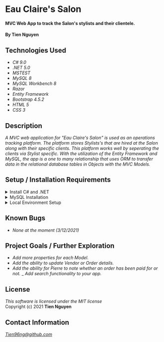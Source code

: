 # Eau Claire's Salon

#### MVC Web App to track the Salon's stylists and their clientele.

#### By Tien Nguyen

## Technologies Used

* _C# 9.0_
* _.NET 5.0_
* _MSTEST_
* _MySQL 8_
* _MySQL Workbench 8_
* _Razor_
* _Entity Framework_
* _Bootstrap 4.5.2_
* _HTML 5_
* _CSS 3_

## Description
_A MVC web application for "Eau Claire's Salon" is used as an operations tracking platform. The platform stores Stylists's that are hired at the Salon along with their specific clients. This platform works well by seperating the clients via Stylist specific. With the utilization of the Entity Framework and MySQL, the app is a one to many relationship that uses ORM to transfer data in the relational database tables in Objects with the MVC Models._

## Setup / Installation Requirements

<details>
<summary> Install C# and .NET </summary>

1. _WINDOWS: Download the [64-bit .NET 5 SDK](https://dotnet.microsoft.com/download/dotnet/thank-you/sdk-5.0.102-windows-x64-installer). Clicking these links will prompt a **.exe** file download from Microsoft._
2. _MAC: Download this [.NET 5 SDK](https://dotnet.microsoft.com/download/dotnet/thank-you/sdk-5.0.100-macos-x64-installer). Clicking this link will prompt a **.pkg** file download from Microsoft._
3. _Open the file and follow the steps provided by the installer for your OS._
4. _Confirm the installation is successful by opening a new Windows PowerShell OR Max Terminal window and running the command dotnet --version._

</details>

<details>
<summary>  MySQL Installation </summary>

#### Windows Install ####
1. _WINDOWS: Download the [MySQL](https://downloads.mysql.com/archives/get/p/25/file/mysql-installer-web-community-8.0.19.0.msi). Use the **No thanks**, just start my download link._
2. _Click **"Yes"** if prompted to update and accept license terms._
3. _Choose Custom setup type._
4. _When prompted to Select Products and Features, choose the following:_
- _Check the box that says **"Enable the Select Features page to customize product features"**._
- _MySQL Server 8.0.19 (This will be under "MySQL Servers > MySQL Server > MySQL Server 8.0")._
- _MySQL Workbench 8.0.19 (This will be under "Applications > MySQL Workbench > MySQL Workbench 8.0")_

5. _Select **"Next"**, then **"Execute"**. Wait for download and installation. (This can take a few minutes.)_
6. _Advance through Configuration as follows:_
- _High Availability set to **"Standalone"**._
- _The **"Defaults are OK"** under Type and Networking._
- _Authentication Method set to **Use Legacy Authentication** Method._
- _Set password **AND REMEMBER IT**._
- _Defaults are OK under Windows Service. Make sure that checkboxes are checked for the options **"Configure MySQL Server as a Windows Service"** and **"Start the MySQL Server at System Startup"**._
- _Under Run Windows Service as..., the **"Standard System Account"** should be selected._

7. _Complete Installation Process._
8. _Open the Control Panel and visit System and **"Security > System"**._
9. _Select **"Change Settings"** and a pop-up window will display._ 
10. _Select the tab **"Advanced"** and select the **"Environment Variables"** button._
11. _Within the System Variables navigator window, select PATH..., click Edit..., and then New._
12. _Add the exact location of your MySQL installation, and click OK. (For Example, C:\Program Files\MySQL\MySQL Server 8.0\bin)._
13. _verify installation by opening Windows PowerShell and entering the command mysql -uroot **-p[PASSWORD]**_

#### MacOS Install ####
1. _MAC: Download the [MySQL](https://dev.mysql.com/downloads/file/?id=484914). Clicking this link will prompt a **.dmg** file download from Microsoft._
2. _Follow along with the **Installer** until you reach the **Configuration** page._
3. _In the Configuation page, first **Use Legacy Password Encryption**._
4. _Set password to what you desire - **NOTE: Please remember your password**!_
5. _Click Finish._
6. _Open your terminal and enter the follow command: **echo 'export PATH="/usr/local/mysql/bin:$PATH"' >> ~/.bash_profile**_
7. _Type **source ~/.bash_profile** (or restart the terminal) in order to actually verify that MySQL was installed._
8. _Verify MySQL is installed by opening the terminal and enter in the command, replacing the placeholder with your password: **mysql -uroot -p[PASSWORD]**_
9. _Download and Install [MySQL WorkBench](https://dev.mysql.com/downloads/file/?id=484391) to Applications folder._

</details>

<details>
<summary> Local Environment Setup </summary>

1. _Clone the repo or download the ZIP file of the repo._
2. _Navigate to the main directory of the repo._
3. _Open the repo's main directory in the Code Editor of your choice._
4. _Run the **FIRST** command in your terminal within the repo's main directory (Example: /VendorOrderTracker/): __"dotnet restore"__._
5. _Run the **SECOND** command in your terminal within the repo's main directory (Example: /VendorOrderTracker/): __"dotnet build"__._
6. _Run the **THIRD** command in your terminal within the same main directory (Example: /VendorOrderTracker/): __"dotnet run"__._
7. _The App should now be running Localhost:5000._
8. _Open any web browser app and go to **http://localhost:5000/** to open your app._
8. _To stop the app during any moment, press the following combination of keys in your terminal: _**CTRL**_ + _**C**_._

</details>

## Known Bugs

* _None at the moment (3/12/2021)_

## Project Goals / Further Exploration
- _Add more properties for each Model._
- _Add the ability to update Vendor or Order details._
- _Add the ability for Pierre to note whether an order has been paid for or not._
_ _Add search functionality to your app._

## License
_This software is licensed under the MIT license_\
Copyright (c) 2021 __Tien Nguyen__

## Contact Information
_<Tien96ng@github.com>_